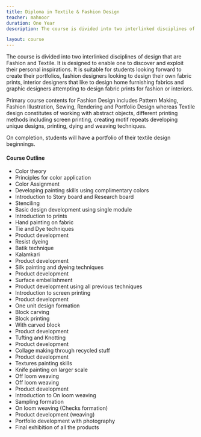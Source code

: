 ```yaml
---
title: Diploma in Textile & Fashion Design
teacher: mahnoor
duration: One Year
description: The course is divided into two interlinked disciplines of design that are Fashion and Textile

layout: course
---
```


The course is divided into two interlinked disciplines of design that are Fashion and Textile. It is designed to enable one to discover and exploit their personal inspirations. It is suitable for students looking forward to create their portfolios, fashion designers looking to design their own fabric prints, interior designers that like to design home furnishing fabrics and graphic designers attempting to design fabric prints for fashion or interiors.

Primary course contents for Fashion Design includes Pattern Making, Fashion Illustration, Sewing, Rendering and Portfolio Design whereas Textile design constitutes of working with abstract objects, different printing methods including screen printing, creating motif repeats developing unique designs, printing, dying and weaving techniques.

On completion, students will have a portfolio of their textile design beginnings.

#### Course Outline

* Color theory
* Principles for color application
* Color Assignment
* Developing painting skills using complimentary colors
* Introduction to Story board and Research board
* Stenciling
* Basic design development using single module
* Introduction to prints
* Hand painting on fabric
* Tie and Dye techniques
* Product development
* Resist dyeing
* Batik technique
* Kalamkari
* Product development
* Silk painting and dyeing techniques
* Product development
* Surface embellishment
* Product development using all previous techniques
* Introduction to screen printing
* Product development
* One unit design formation
* Block carving
* Block printing
* With carved block
* Product development
* Tufting and Knotting
* Product development
* Collage making through recycled stuff
* Product development
* Textures painting skills
* Knife painting on larger scale
* Off loom weaving
* Off loom weaving
* Product development
* Introduction to On loom weaving
* Sampling formation
* On loom weaving (Checks formation)
* Product development (weaving)
* Portfolio development with photography
* Final exhibition of all the products
